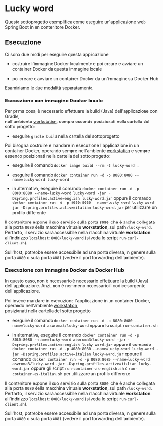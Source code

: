 # Lucky word

Questo sottoprogetto esemplifica come eseguire un'applicazione web Spring Boot 
in un contenitore Docker. 

## Esecuzione 

Ci sono due modi per eseguire questa applicazione: 

* costruire l'immagine Docker localmente e poi creare e avviare un container Docker da questa immagine locale 

* poi creare e avviare un container Docker da un'immagine su Docker Hub 

Esaminiamo le due modalità separatamente. 


### Esecuzione con immagine Docker locale 

Per prima cosa, è necessario effettuare la build (Java) dell'applicazione con Gradle,  
nell'ambiente [workstation](../../../environments/workstation/), 
sempre essendo posizionati nella cartella del sotto progetto: 

* eseguire `gradle build` nella cartella del sottoprogetto 

Poi bisogna costruire e mandare in esecuzione l'applicazione in un container Docker, 
operando sempre nell'ambiente [workstation](../../../environments/workstation/) 
e sempre essendo posizionati nella cartella del sotto progetto: 

* eseguire il comando `docker image build --rm -t lucky-word .` 
 
* eseguire il comando `docker container run -d -p 8080:8080 --name=lucky-word lucky-word` 
  
* in alternativa, eseguire il comando `docker container run -d -p 8080:8080 --name=lucky-word lucky-word -jar -Dspring.profiles.active=english lucky-word.jar` 
  oppure il comando `docker container run -d -p 8080:8080 --name=lucky-word lucky-word -jar -Dspring.profiles.active=italian lucky-word.jar` 
  per utilizzare un profilo differente 

Il contenitore espone il suo servizio sulla porta `8080`, 
che è anche collegata alla porta `8080` della macchina virtuale **workstation**, 
sul path `/lucky-word`. 
Pertanto, il servizio sarà accessibile nella macchina virtuale **workstation** 
all'indirizzo `localhost:8080/lucky-word` 
(si veda lo script `run-curl-client.sh`). 

Sull'host, potrebbe essere accessibile ad una porta diversa, 
in genere sulla porta `8080` o sulla porta `8081` (vedere il port forwarding dell'ambiente). 


### Esecuzione con immagine Docker da Docker Hub  

In questo caso, non è necessario è necessario effettuare la build (Java) dell'applicazione. 
Anzi, non è nemmeno necessario il codice sorgente dell'applicazione. 

Poi invece mandare in esecuzione l'applicazione in un container Docker, 
operando nell'ambiente [workstation](../../../environments/workstation/),  
posizionati nella cartella del sotto progetto: 

* eseguire il comando `docker container run -d -p 8080:8080 --name=lucky-word aswroma3/lucky-word` 
  oppure lo script `run-container.sh`
  
* in alternativa, eseguire il comando `docker container run -d -p 8080:8080 --name=lucky-word aswroma3/lucky-word -jar -Dspring.profiles.active=english lucky-word.jar` 
  oppure il comando `docker container run -d -p 8080:8080 --name=lucky-word lucky-word -jar -Dspring.profiles.active=italian lucky-word.jar` 
  oppure il comando `docker container run -d -p 8080:8080 --name=lucky-word aswroma3/lucky-word -jar -Dspring.profiles.active=italian lucky-word.jar` 
  oppure gli script `run-container-as-english.sh` o `run-container-as-italian.sh`
  per utilizzare un profilo differente 

Il contenitore espone il suo servizio sulla porta `8080`, 
che è anche collegata alla porta `8080` della macchina virtuale **workstation**, 
sul path `/lucky-word`. 
Pertanto, il servizio sarà accessibile nella macchina virtuale **workstation** 
all'indirizzo `localhost:8080/lucky-word` 
(si veda lo script `run-curl-client.sh`). 

Sull'host, potrebbe essere accessibile ad una porta diversa, 
in genere sulla porta `8080` o sulla porta `8081` (vedere il port forwarding dell'ambiente). 